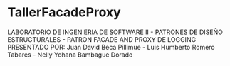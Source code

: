 # TallerFacadeProxy
LABORATORIO DE INGENIERIA DE SOFTWARE II - PATRONES DE DISEÑO ESTRUCTURALES - PATRON FACADE AND PROXY DE LOGGING 
PRESENTADO POR: Juan David Beca Pillimue - Luis Humberto Romero Tabares - Nelly Yohana Bambague Dorado
